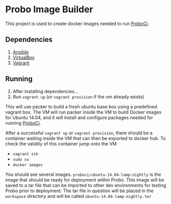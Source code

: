 # Probo Image Builder

This project is used to create docker images needed to run
[ProboCi](https://github.com/proboci/probo).

## Dependencies

1. [Ansible](https://docs.ansible.com/ansible/latest/index.html)
1. [VirtualBox](https://www.virtualbox.org/)
1. [Vagrant](https://www.vagrantup.com)

## Running

1. After installing dependencies...
1. Run `vagrant up` (or `vagrant provision` if the vm already exists)

This will use packer to build a fresh ubuntu base box using a predefined vagrant
box. The VM will run packer inside the VM to build Docker images for Ubuntu
14.04, and it will install and configure packages needed for running
[ProboCi](https://github.com/proboci/probo).

After a successful `vagrant up` or `vagrant provision`, there should be a
container waiting inside the VM that can then be exported to docker hub. To
check the validity of this container jump onto the VM

- `vagrant ssh`
- `sudo su`
- `docker images`

You should see several images. `proboci/ubuntu-14.04-lamp:nightly` is the
image that should be ready for deployment within Probo. This image will be saved
to a tar file that can be imported to other dev environments for testing Probo
prior to deployment. The tar file in question will be placed in the `workspace`
directory and will be called `ubuntu-14.04-lamp-nightly.tar`
